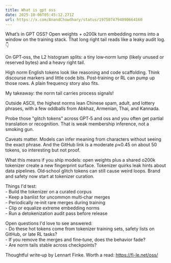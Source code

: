 ```yaml
---
title: What is gpt oss
date: 2025-10-06T05:45:12.271Z
url: https://x.com/AnandChowdhary/status/1975074794090664160
---
```


What’s in GPT OSS? Open weights + o200k turn embedding norms into a window on the training stack. That long right tail reads like a leaky audit log. 👇  
  
On GPT‑oss, the L2 histogram splits: a tiny low‑norm lump (likely unused or reserved bytes) and a heavy right tail.  
  
High norm English tokens look like reasoning and code scaffolding. Think discourse markers and little code bits. Post‑training or RL can pump up those rows. A plain frequency story also fits.  
  
My takeaway: the norm tail carries process signals!  
  
Outside ASCII, the highest norms lean Chinese spam, adult, and lottery phrases, with a few oddballs from Abkhaz, Armenian, Thai, and Kannada.  
  
Probe those "glitch tokens" across GPT‑5 and oss and you often get partial translation or recognition. That is weak membership inference, not a smoking gun.  
  
Caveats matter. Models can infer meaning from characters without seeing the exact phrase. And the GitHub link is a moderate ρ≈0.45 on about 50 tokens, so interesting but not proof.  
  
What this means if you ship models: open weights plus a shared o200k tokenizer create a new fingerprint surface. Tokenizer quirks leak hints about data pipelines. Old‑school glitch tokens can still cause weird loops. Brand and safety now start at tokenizer curation.  
  
Things I'd test:  
\- Build the tokenizer on a curated corpus  
\- Keep a banlist for uncommon multi‑char merges  
\- Periodically re‑init rare merges during training  
\- Clip or equalize extreme embedding norms  
\- Run a detokenization audit pass before release  
  
Open questions I'd love to see answered:  
\- Do these hot tokens come from tokenizer training sets, safety lists on GitHub, or late RL tasks?  
\- If you remove the merges and fine‑tune, does the behavior fade?  
\- Are norm tails stable across checkpoints?  
  
Thoughtful write‑up by Lennart Finke. Worth a read: <https://fi-le.net/oss/>
